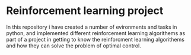 # Reinforcement learning project

In this repository i have created a number of evironments and tasks in python, and implemented different reinforcement learning algorithems as part of a project in getting to know the reinforcment learning algorithems and how they can solve the problem of optimal control.
